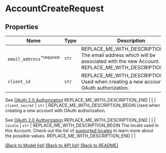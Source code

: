 # AccountCreateRequest



## Properties
Name | Type | Description | Notes
------------ | ------------- | ------------- | -------------
| `email_address`<sup>*_required_</sup> | ```str``` | REPLACE_ME_WITH_DESCRIPTION_BEGIN The email address which will be associated with the new Account. REPLACE_ME_WITH_DESCRIPTION_END |  |
| `client_id` | ```str``` | REPLACE_ME_WITH_DESCRIPTION_BEGIN Used when creating a new account with OAuth authorization.

See [OAuth 2.0 Authorization](https://app.hellosign.com/api/oauthWalkthrough#OAuthAuthorization) REPLACE_ME_WITH_DESCRIPTION_END |  |
| `client_secret` | ```str``` | REPLACE_ME_WITH_DESCRIPTION_BEGIN Used when creating a new account with OAuth authorization.

See [OAuth 2.0 Authorization](https://app.hellosign.com/api/oauthWalkthrough#OAuthAuthorization) REPLACE_ME_WITH_DESCRIPTION_END |  |
| `locale` | ```str``` | REPLACE_ME_WITH_DESCRIPTION_BEGIN The locale used in this Account. Check out the list of [supported locales](/api/reference/constants/#supported-locales) to learn more about the possible values. REPLACE_ME_WITH_DESCRIPTION_END |  |

[[Back to Model list]](../README.md#documentation-for-models) [[Back to API list]](../README.md#documentation-for-api-endpoints) [[Back to README]](../README.md)

